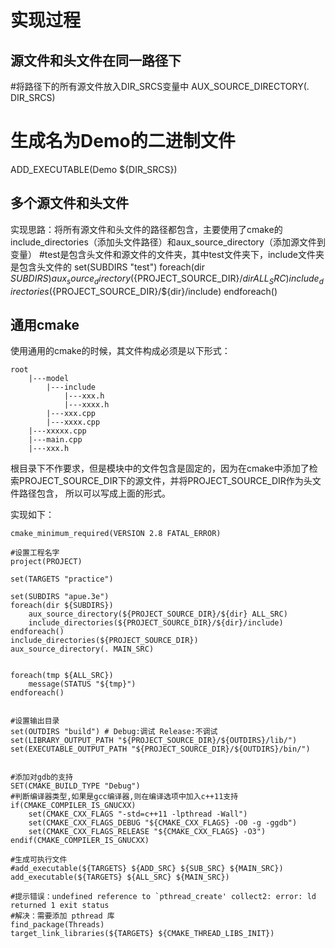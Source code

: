 # 实现过程
## 源文件和头文件在同一路径下

#将路径下的所有源文件放入DIR_SRCS变量中
AUX_SOURCE_DIRECTORY(. DIR_SRCS)

# 生成名为Demo的二进制文件
ADD_EXECUTABLE(Demo ${DIR_SRCS})

## 多个源文件和头文件
实现思路：将所有源文件和头文件的路径都包含，主要使用了cmake的include_directories（添加头文件路径）和aux_source_directory（添加源文件到变量）
#test是包含头文件和源文件的文件夹，其中test文件夹下，include文件夹是包含头文件的
set(SUBDIRS "test")
foreach(dir ${SUBDIRS})
	aux_source_directory(${PROJECT_SOURCE_DIR}/${dir} ALL_SRC)
	include_directories(${PROJECT_SOURCE_DIR}/${dir}/include)
endforeach()

## 通用cmake
使用通用的cmake的时候，其文件构成必须是以下形式： 
```
root
    |---model  
        |---include  
            |---xxx.h  
            |---xxxx.h  
        |---xxx.cpp  
        |---xxxx.cpp  
    |---xxxxx.cpp  
    |---main.cpp  
    |---xxx.h  
```
根目录下不作要求，但是模块中的文件包含是固定的，因为在cmake中添加了检索PROJECT_SOURCE_DIR下的源文件，并将PROJECT_SOURCE_DIR作为头文件路径包含，
所以可以写成上面的形式。

  
实现如下：
```
cmake_minimum_required(VERSION 2.8 FATAL_ERROR)

#设置工程名字
project(PROJECT)

set(TARGETS "practice")

set(SUBDIRS "apue.3e")
foreach(dir ${SUBDIRS})
	aux_source_directory(${PROJECT_SOURCE_DIR}/${dir} ALL_SRC)
	include_directories(${PROJECT_SOURCE_DIR}/${dir}/include)
endforeach()
include_directories(${PROJECT_SOURCE_DIR})
aux_source_directory(. MAIN_SRC)


foreach(tmp ${ALL_SRC})
	message(STATUS "${tmp}")
endforeach()


#设置输出目录
set(OUTDIRS "build") # Debug:调试 Release:不调试
set(LIBRARY_OUTPUT_PATH "${PROJECT_SOURCE_DIR}/${OUTDIRS}/lib/")
set(EXECUTABLE_OUTPUT_PATH "${PROJECT_SOURCE_DIR}/${OUTDIRS}/bin/")


#添加对gdb的支持
SET(CMAKE_BUILD_TYPE "Debug")
#判断编译器类型,如果是gcc编译器,则在编译选项中加入c++11支持
if(CMAKE_COMPILER_IS_GNUCXX)
    set(CMAKE_CXX_FLAGS "-std=c++11 -lpthread -Wall")
    set(CMAKE_CXX_FLAGS_DEBUG "${CMAKE_CXX_FLAGS} -O0 -g -ggdb")
    set(CMAKE_CXX_FLAGS_RELEASE "${CMAKE_CXX_FLAGS} -O3")
endif(CMAKE_COMPILER_IS_GNUCXX)

#生成可执行文件
#add_executable(${TARGETS} ${ADD_SRC} ${SUB_SRC} ${MAIN_SRC})
add_executable(${TARGETS} ${ALL_SRC} ${MAIN_SRC})

#提示错误：undefined reference to `pthread_create' collect2: error: ld returned 1 exit status
#解决：需要添加 pthread 库
find_package(Threads)
target_link_libraries(${TARGETS} ${CMAKE_THREAD_LIBS_INIT})
```

